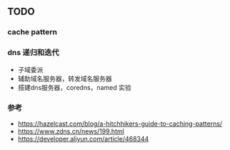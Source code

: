 ## TODO

### cache pattern


### dns 递归和迭代

- 子域委派
- 辅助域名服务器，转发域名服务器
- 搭建dns服务器，coredns，named 实验

### 参考 
- https://hazelcast.com/blog/a-hitchhikers-guide-to-caching-patterns/
- https://www.zdns.cn/news/199.html 
- https://developer.aliyun.com/article/468344

